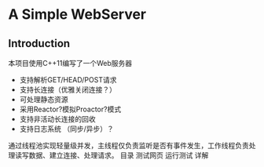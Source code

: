 # A Simple WebServer
## Introduction
本项目使用C++11编写了一个Web服务器
- 支持解析GET/HEAD/POST请求
- 支持长连接（优雅关闭连接？）
- 可处理静态资源
- 采用Reactor?模拟Proactor?模式
- 支持非活动长连接的回收
- 支持日志系统 （同步/异步）？
  
通过线程池实现轻量级并发，主线程仅负责监听是否有事件发生，工作线程负责处理读写数据、建立连接、处理请求。
目录
测试网页
运行测试
详解
